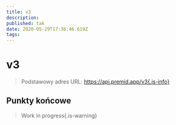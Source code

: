 ```yaml
---
title: v3
description:
published: tak
date: 2020-05-29T17:36:46.619Z
tags:
---
```


# v3

> Podstawowy adres URL: https://api.premid.app/v3{.is-info}


## Punkty końcowe
> Work in progress{.is-warning}
